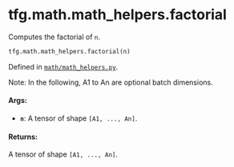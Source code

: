 <div itemscope itemtype="http://developers.google.com/ReferenceObject">
<meta itemprop="name" content="tfg.math.math_helpers.factorial" />
<meta itemprop="path" content="Stable" />
</div>

# tfg.math.math_helpers.factorial

Computes the factorial of `n`.

``` python
tfg.math.math_helpers.factorial(n)
```



Defined in [`math/math_helpers.py`](https://cs.corp.google.com/#piper///depot/google3/third_party/py/tensorflow_graphics/math/math_helpers.py).

<!-- Placeholder for "Used in" -->

Note:
  In the following, A1 to An are optional batch dimensions.

#### Args:

* <b>`n`</b>: A tensor of shape `[A1, ..., An]`.


#### Returns:

A tensor of shape `[A1, ..., An]`.